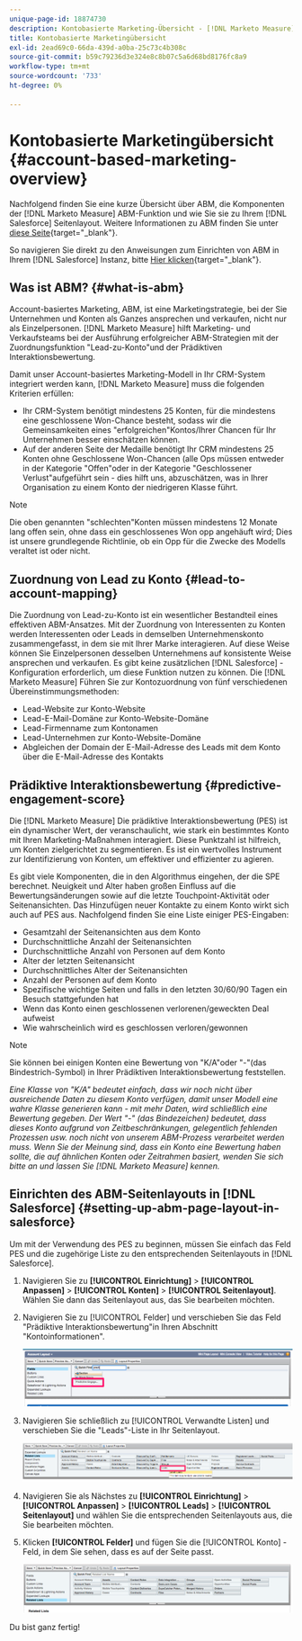 ```yaml
---
unique-page-id: 18874730
description: Kontobasierte Marketing-Übersicht - [!DNL Marketo Measure] - Produktdokumentation
title: Kontobasierte Marketingübersicht
exl-id: 2ead69c0-66da-439d-a0ba-25c73c4b308c
source-git-commit: b59c79236d3e324e8c8b07c5a6d68bd8176fc8a9
workflow-type: tm+mt
source-wordcount: '733'
ht-degree: 0%

---
```


# Kontobasierte Marketingübersicht {#account-based-marketing-overview}

Nachfolgend finden Sie eine kurze Übersicht über ABM, die Komponenten der [!DNL Marketo Measure] ABM-Funktion und wie Sie sie zu Ihrem [!DNL Salesforce] Seitenlayout. Weitere Informationen zu ABM finden Sie unter [diese Seite](https://www.marketo.com/account-based-marketing/){target="_blank"}.

So navigieren Sie direkt zu den Anweisungen zum Einrichten von ABM in Ihrem [!DNL Salesforce] Instanz, bitte [Hier klicken](/help/advanced-marketo-measure-features/account-based-marketing/account-based-marketing-overview.md#setting-up-abm-page-layout-in-salesforce){target="_blank"}.

## Was ist ABM? {#what-is-abm}

Account-basiertes Marketing, ABM, ist eine Marketingstrategie, bei der Sie Unternehmen und Konten als Ganzes ansprechen und verkaufen, nicht nur als Einzelpersonen. [!DNL Marketo Measure] hilft Marketing- und Verkaufsteams bei der Ausführung erfolgreicher ABM-Strategien mit der Zuordnungsfunktion &quot;Lead-zu-Konto&quot;und der Prädiktiven Interaktionsbewertung.

Damit unser Account-basiertes Marketing-Modell in Ihr CRM-System integriert werden kann, [!DNL Marketo Measure] muss die folgenden Kriterien erfüllen:

* Ihr CRM-System benötigt mindestens 25 Konten, für die mindestens eine geschlossene Won-Chance besteht, sodass wir die Gemeinsamkeiten eines &quot;erfolgreichen&quot;Kontos/Ihrer Chancen für Ihr Unternehmen besser einschätzen können.
* Auf der anderen Seite der Medaille benötigt Ihr CRM mindestens 25 Konten ohne Geschlossene Won-Chancen (alle Ops müssen entweder in der Kategorie &quot;Offen&quot;oder in der Kategorie &quot;Geschlossener Verlust&quot;aufgeführt sein - dies hilft uns, abzuschätzen, was in Ihrer Organisation zu einem Konto der niedrigeren Klasse führt.

>[!NOTE]
>
>Die oben genannten &quot;schlechten&quot;Konten müssen mindestens 12 Monate lang offen sein, ohne dass ein geschlossenes Won opp angehäuft wird; Dies ist unsere grundlegende Richtlinie, ob ein Opp für die Zwecke des Modells veraltet ist oder nicht.

## Zuordnung von Lead zu Konto {#lead-to-account-mapping}

Die Zuordnung von Lead-zu-Konto ist ein wesentlicher Bestandteil eines effektiven ABM-Ansatzes. Mit der Zuordnung von Interessenten zu Konten werden Interessenten oder Leads in demselben Unternehmenskonto zusammengefasst, in dem sie mit Ihrer Marke interagieren. Auf diese Weise können Sie Einzelpersonen desselben Unternehmens auf konsistente Weise ansprechen und verkaufen. Es gibt keine zusätzlichen [!DNL Salesforce] -Konfiguration erforderlich, um diese Funktion nutzen zu können. Die [!DNL Marketo Measure] Führen Sie zur Kontozuordnung von fünf verschiedenen Übereinstimmungsmethoden:

* Lead-Website zur Konto-Website
* Lead-E-Mail-Domäne zur Konto-Website-Domäne
* Lead-Firmenname zum Kontonamen
* Lead-Unternehmen zur Konto-Website-Domäne
* Abgleichen der Domain der E-Mail-Adresse des Leads mit dem Konto über die E-Mail-Adresse des Kontakts

## Prädiktive Interaktionsbewertung {#predictive-engagement-score}

Die [!DNL Marketo Measure] Die prädiktive Interaktionsbewertung (PES) ist ein dynamischer Wert, der veranschaulicht, wie stark ein bestimmtes Konto mit Ihren Marketing-Maßnahmen interagiert. Diese Punktzahl ist hilfreich, um Konten zielgerichtet zu segmentieren. Es ist ein wertvolles Instrument zur Identifizierung von Konten, um effektiver und effizienter zu agieren.

Es gibt viele Komponenten, die in den Algorithmus eingehen, der die SPE berechnet. Neuigkeit und Alter haben großen Einfluss auf die Bewertungsänderungen sowie auf die letzte Touchpoint-Aktivität oder Seitenansichten. Das Hinzufügen neuer Kontakte zu einem Konto wirkt sich auch auf PES aus. Nachfolgend finden Sie eine Liste einiger PES-Eingaben:

* Gesamtzahl der Seitenansichten aus dem Konto
* Durchschnittliche Anzahl der Seitenansichten
* Durchschnittliche Anzahl von Personen auf dem Konto
* Alter der letzten Seitenansicht
* Durchschnittliches Alter der Seitenansichten
* Anzahl der Personen auf dem Konto
* Spezifische wichtige Seiten und falls in den letzten 30/60/90 Tagen ein Besuch stattgefunden hat
* Wenn das Konto einen geschlossenen verlorenen/geweckten Deal aufweist
* Wie wahrscheinlich wird es geschlossen verloren/gewonnen

>[!NOTE]
>
>Sie können bei einigen Konten eine Bewertung von &quot;K/A&quot;oder &quot;-&quot;(das Bindestrich-Symbol) in Ihrer Prädiktiven Interaktionsbewertung feststellen.

_Eine Klasse von &quot;K/A&quot; bedeutet einfach, dass wir noch nicht über ausreichende Daten zu diesem Konto verfügen, damit unser Modell eine wahre Klasse generieren kann - mit mehr Daten, wird schließlich eine Bewertung gegeben._
_Der Wert &quot;-&quot; (das Bindezeichen) bedeutet, dass dieses Konto aufgrund von Zeitbeschränkungen, gelegentlich fehlenden Prozessen usw. noch nicht von unserem ABM-Prozess verarbeitet werden muss. Wenn Sie der Meinung sind, dass ein Konto eine Bewertung haben sollte, die auf ähnlichen Konten oder Zeitrahmen basiert, wenden Sie sich bitte an und lassen Sie [!DNL Marketo Measure] kennen._

## Einrichten des ABM-Seitenlayouts in [!DNL Salesforce] {#setting-up-abm-page-layout-in-salesforce}

Um mit der Verwendung des PES zu beginnen, müssen Sie einfach das Feld PES und die zugehörige Liste zu den entsprechenden Seitenlayouts in [!DNL Salesforce].

1. Navigieren Sie zu **[!UICONTROL Einrichtung]** > **[!UICONTROL Anpassen]** > **[!UICONTROL Konten]** > **[!UICONTROL Seitenlayout]**. Wählen Sie dann das Seitenlayout aus, das Sie bearbeiten möchten.
1. Navigieren Sie zu [!UICONTROL Felder] und verschieben Sie das Feld &quot;Prädiktive Interaktionsbewertung&quot;in Ihren Abschnitt &quot;Kontoinformationen&quot;.

   ![](assets/1.png)

1. Navigieren Sie schließlich zu [!UICONTROL Verwandte Listen] und verschieben Sie die &quot;Leads&quot;-Liste in Ihr Seitenlayout.

   ![](assets/2.png)

1. Navigieren Sie als Nächstes zu **[!UICONTROL Einrichtung]** > **[!UICONTROL Anpassen]** > **[!UICONTROL Leads]** > **[!UICONTROL Seitenlayout]** und wählen Sie die entsprechenden Seitenlayouts aus, die Sie bearbeiten möchten.
1. Klicken **[!UICONTROL Felder]** und fügen Sie die [!UICONTROL Konto] -Feld, in dem Sie sehen, dass es auf der Seite passt.

   ![](assets/3.png)

Du bist ganz fertig!

